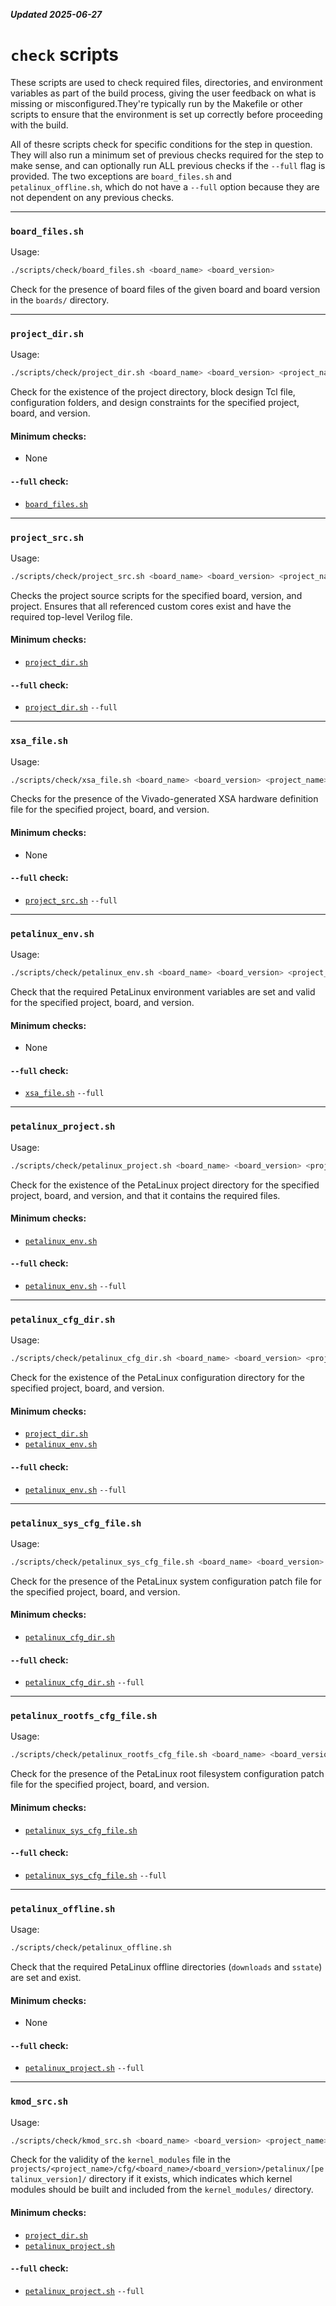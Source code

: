 ***Updated 2025-06-27***

# `check` scripts

These scripts are used to check required files, directories, and environment variables as part of the build process, giving the user feedback on what is missing or misconfigured.They're typically run by the Makefile or other scripts to ensure that the environment is set up correctly before proceeding with the build.

All of thesre scripts check for specific conditions for the step in question. They will also run a minimum set of previous checks required for the step to make sense, and can optionally run ALL previous checks if the `--full` flag is provided. The two exceptions are `board_files.sh` and `petalinux_offline.sh`, which do not have a `--full` option because they are not dependent on any previous checks.

---

### `board_files.sh`

Usage:
```bash
./scripts/check/board_files.sh <board_name> <board_version>
```
Check for the presence of board files of the given board and board version in the `boards/` directory.

---

### `project_dir.sh`
Usage:
```bash
./scripts/check/project_dir.sh <board_name> <board_version> <project_name> [--full]
```
Check for the existence of the project directory, block design Tcl file, configuration folders, and design constraints for the specified project, board, and version.

#### Minimum checks:
- None

#### `--full` check:
- [`board_files.sh`](#board_filessh)

---

### `project_src.sh`
Usage:
```bash
./scripts/check/project_src.sh <board_name> <board_version> <project_name> [--full]
```
Checks the project source scripts for the specified board, version, and project. Ensures that all referenced custom cores exist and have the required top-level Verilog file.

#### Minimum checks:
- [`project_dir.sh`](#project_dirsh)

#### `--full` check:
- [`project_dir.sh`](#project_dirsh) `--full`

---

### `xsa_file.sh`
Usage:
```bash
./scripts/check/xsa_file.sh <board_name> <board_version> <project_name> [--full]
```
Checks for the presence of the Vivado-generated XSA hardware definition file for the specified project, board, and version.

#### Minimum checks:
- None

#### `--full` check:
- [`project_src.sh`](#project_srcsh) `--full`

---

### `petalinux_env.sh`
Usage:
```bash
./scripts/check/petalinux_env.sh <board_name> <board_version> <project_name> [--full]
```
Check that the required PetaLinux environment variables are set and valid for the specified project, board, and version.

#### Minimum checks:
- None

#### `--full` check:
- [`xsa_file.sh`](#xsa_filesh) `--full`

---

### `petalinux_project.sh`
Usage:
```bash
./scripts/check/petalinux_project.sh <board_name> <board_version> <project_name> [--full]
```
Check for the existence of the PetaLinux project directory for the specified project, board, and version, and that it contains the required files.

#### Minimum checks:
- [`petalinux_env.sh`](#petalinux_envsh)

#### `--full` check:
- [`petalinux_env.sh`](#petalinux_envsh) `--full`

---

### `petalinux_cfg_dir.sh`
Usage:
```bash
./scripts/check/petalinux_cfg_dir.sh <board_name> <board_version> <project_name> [--full]
```
Check for the existence of the PetaLinux configuration directory for the specified project, board, and version.

#### Minimum checks:
- [`project_dir.sh`](#project_dirsh)
- [`petalinux_env.sh`](#petalinux_envsh)

#### `--full` check:
- [`petalinux_env.sh`](#petalinux_envsh) `--full`

---

### `petalinux_sys_cfg_file.sh`
Usage:
```bash
./scripts/check/petalinux_sys_cfg_file.sh <board_name> <board_version> <project_name> [--full]
```
Check for the presence of the PetaLinux system configuration patch file for the specified project, board, and version.

#### Minimum checks:
- [`petalinux_cfg_dir.sh`](#petalinux_cfg_dirsh)

#### `--full` check:
- [`petalinux_cfg_dir.sh`](#petalinux_cfg_dirsh) `--full`

---

### `petalinux_rootfs_cfg_file.sh`
Usage:
```bash
./scripts/check/petalinux_rootfs_cfg_file.sh <board_name> <board_version> <project_name> [--full]
```
Check for the presence of the PetaLinux root filesystem configuration patch file for the specified project, board, and version.

#### Minimum checks:
- [`petalinux_sys_cfg_file.sh`](#petalinux_sys_cfg_filesh)

#### `--full` check:
- [`petalinux_sys_cfg_file.sh`](#petalinux_sys_cfg_filesh) `--full`

---

### `petalinux_offline.sh`
Usage:
```bash
./scripts/check/petalinux_offline.sh
```
Check that the required PetaLinux offline directories (`downloads` and `sstate`) are set and exist.

#### Minimum checks:
- None

#### `--full` check:
- [`petalinux_project.sh`](#petalinux_projectsh) `--full`

---

### `kmod_src.sh`
Usage:
```bash
./scripts/check/kmod_src.sh <board_name> <board_version> <project_name> [--full]
```
Check for the validity of the `kernel_modules` file in the `projects/<project_name>/cfg/<board_name>/<board_version>/petalinux/[petalinux_version]/` directory if it exists, which indicates which kernel modules should be built and included from the `kernel_modules/` directory.

#### Minimum checks:
- [`project_dir.sh`](#project_dirsh)
- [`petalinux_project.sh`](#petalinux_projectsh)

#### `--full` check:
- [`petalinux_project.sh`](#petalinux_projectsh) `--full`
